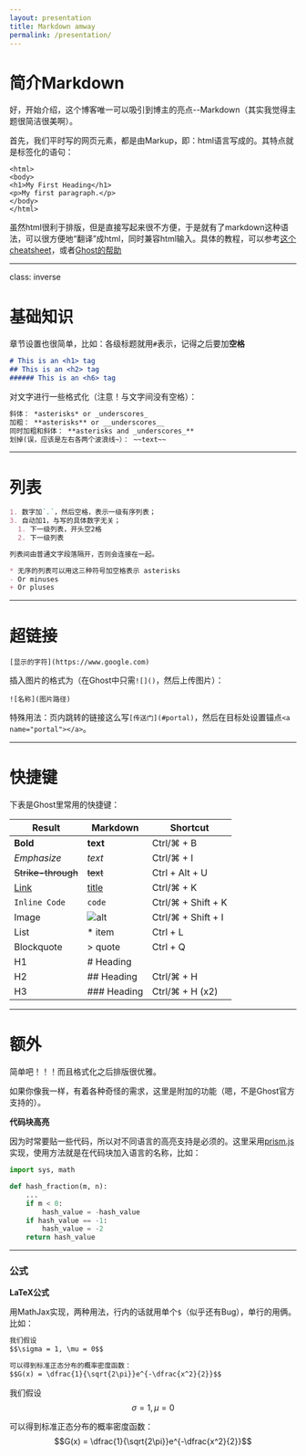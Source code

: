 ```yaml
---
layout: presentation
title: Markdown amway
permalink: /presentation/
---
```


# 简介Markdown

好，开始介绍，这个博客唯一可以吸引到博主的亮点--Markdown（其实我觉得主题很简洁很美啊）。

首先，我们平时写的网页元素，都是由Markup，即：html语言写成的。其特点就是标签化的语句：

```markup
<html>
<body>
<h1>My First Heading</h1>
<p>My first paragraph.</p>
</body>
</html>
```

虽然html很利于排版，但是直接写起来很不方便，于是就有了markdown这种语法，可以很方便地“翻译”成html，同时兼容html输入。具体的教程，可以参考[这个cheatsheet](https://github.com/adam-p/markdown-here/wiki/Markdown-Cheatsheet)，或者[Ghost的帮助](https://help.ghost.org/hc/en-us/articles/224410728-Markdown-Guide)

---
class: inverse

# 基础知识

章节设置也很简单，比如：各级标题就用`#`表示，记得之后要加**空格**

```markdown
# This is an <h1> tag
## This is an <h2> tag
###### This is an <h6> tag
```

对文字进行一些格式化（注意！与文字间没有空格）：

```markdown
斜体： *asterisks* or _underscores_
加粗： **asterisks** or __underscores__
同时加粗和斜体： **asterisks and _underscores_**
划掉(误，应该是左右各两个波浪线~）： ~~text~~
```

---

# 列表

```markdown
1. 数字加`.`，然后空格，表示一级有序列表；
3. 自动加1，与写的具体数字无关；
  1. 下一级列表，开头空2格
  2. 下一级列表

列表间由普通文字段落隔开，否则会连接在一起。

* 无序的列表可以用这三种符号加空格表示 asterisks
- Or minuses
+ Or pluses
```

---

# 超链接

`[显示的字符](https://www.google.com)`

插入图片的格式为（在Ghost中只需`![]()`，然后上传图片）：

`![名称](图片路径)`

特殊用法：页内跳转的链接这么写`[传送门](#portal)`，然后在目标处设置锚点`<a name="portal"></a>`。

---

# 快捷键

下表是Ghost里常用的快捷键：

| Result                                   | Markdown         | Shortcut           |
| ---------------------------------------- | ---------------- | ------------------ |
| **Bold**                                 | **text**         | Ctrl/⌘ + B         |
| *Emphasize*                              | *text*           | Ctrl/⌘ + I         |
| ~~Strike-through~~                       | ~~text~~         | Ctrl + Alt + U     |
| [Link](http://support.ghost.org/markdown-guide/) | [title](http://) | Ctrl/⌘ + K         |
| `Inline Code`                            | `code`           | Ctrl/⌘ + Shift + K |
| Image                                    | ![alt](http://)  | Ctrl/⌘ + Shift + I |
| List                                     | * item           | Ctrl + L           |
| Blockquote                               | > quote          | Ctrl + Q           |
| H1                                       | # Heading        |                    |
| H2                                       | ## Heading       | Ctrl/⌘ + H         |
| H3                                       | ### Heading      | Ctrl/⌘ + H (x2)    |

---

# 额外

简单吧！！！而且格式化之后排版很优雅。

如果你像我一样，有着各种奇怪的需求，这里是附加的功能（嗯，不是Ghost官方支持的）。

**代码块高亮**

因为时常要贴一些代码，所以对不同语言的高亮支持是必须的。这里采用[prism.js](http://prismjs.com/)实现，使用方法就是在代码块加入语言的名称，比如：


```python
import sys, math

def hash_fraction(m, n):
    ...
    if m < 0:
        hash_value = -hash_value
    if hash_value == -1:
        hash_value = -2
    return hash_value
```

***

### 公式

**LaTeX公式**

用MathJax实现，两种用法，行内的话就用单个`$`（似乎还有Bug），单行的用俩。比如：

```markdown
我们假设
$$\sigma = 1, \mu = 0$$

可以得到标准正态分布的概率密度函数：
$$G(x) = \dfrac{1}{\sqrt{2\pi}}e^{-\dfrac{x^2}{2}}$$
```

我们假设
$$\sigma = 1, \mu = 0$$

可以得到标准正态分布的概率密度函数：
$$G(x) = \dfrac{1}{\sqrt{2\pi}}e^{-\dfrac{x^2}{2}}$$
